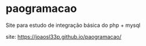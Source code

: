 # paogramacao
Site para estudo de integração básica do php + mysql

site: https://joaosl33p.github.io/paogramacao/
